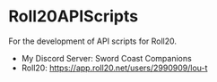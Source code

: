 # Roll20APIScripts
For the development of API scripts for Roll20.

* My Discord Server: Sword Coast Companions
* Roll20: https://app.roll20.net/users/2990909/lou-t
